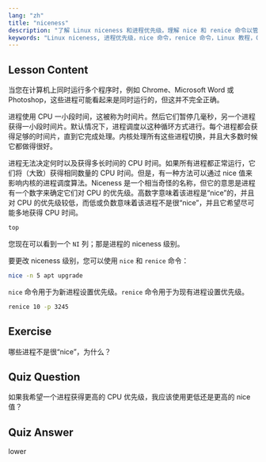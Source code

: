 ```yaml
---
lang: "zh"
title: "niceness"
description: "了解 Linux niceness 和进程优先级。理解 nice 和 renice 命令以管理进程的 CPU 时间。提高系统性能！"
keywords: "Linux niceness, 进程优先级，nice 命令，renice 命令，Linux 教程，CPU 调度，Linux 初学者，Linux 指南"
---
```


## Lesson Content

当您在计算机上同时运行多个程序时，例如 Chrome、Microsoft Word 或 Photoshop，这些进程可能看起来是同时运行的，但这并不完全正确。

进程使用 CPU 一小段时间，这被称为时间片。然后它们暂停几毫秒，另一个进程获得一小段时间片。默认情况下，进程调度以这种循环方式进行。每个进程都会获得足够的时间片，直到它完成处理。内核处理所有这些进程切换，并且大多数时候它都做得很好。

进程无法决定何时以及获得多长时间的 CPU 时间。如果所有进程都正常运行，它们将（大致）获得相同数量的 CPU 时间。但是，有一种方法可以通过 nice 值来影响内核的进程调度算法。Niceness 是一个相当奇怪的名称，但它的意思是进程有一个数字来确定它们对 CPU 的优先级。高数字意味着该进程是“nice”的，并且对 CPU 的优先级较低，而低或负数意味着该进程不是很“nice”，并且它希望尽可能多地获得 CPU 时间。

```bash
top
```

您现在可以看到一个 `NI` 列；那是进程的 niceness 级别。

要更改 niceness 级别，您可以使用 `nice` 和 `renice` 命令：

```bash
nice -n 5 apt upgrade
```

`nice` 命令用于为新进程设置优先级。`renice` 命令用于为现有进程设置优先级。

```bash
renice 10 -p 3245
```

## Exercise

哪些进程不是很“nice”，为什么？

## Quiz Question

如果我希望一个进程获得更高的 CPU 优先级，我应该使用更低还是更高的 nice 值？

## Quiz Answer

lower
